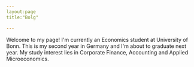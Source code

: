```yaml
---
layout:page
title:"Bolg"

---
```


Welcome to my page!
I'm currently an Economics student at University of Bonn. This is my second year in Germany and I'm about to graduate next year.
My study interest lies in Corporate Finance, Accounting and Applied Microeconomics.
